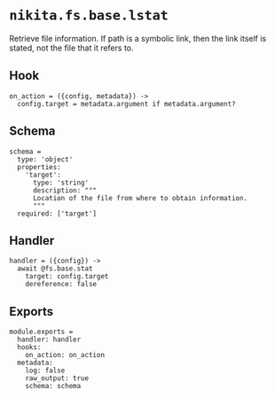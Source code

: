 
# `nikita.fs.base.lstat`

Retrieve file information. If path is a symbolic link, then the link itself is
stated, not the file that it refers to.

## Hook

    on_action = ({config, metadata}) ->
      config.target = metadata.argument if metadata.argument?

## Schema

    schema =
      type: 'object'
      properties:
        'target':
          type: 'string'
          description: """
          Location of the file from where to obtain information.
          """
      required: ['target']

## Handler

    handler = ({config}) ->
      await @fs.base.stat
        target: config.target
        dereference: false

## Exports

    module.exports =
      handler: handler
      hooks:
        on_action: on_action
      metadata:
        log: false
        raw_output: true
        schema: schema
